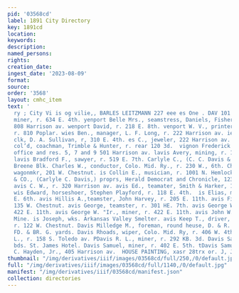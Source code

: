 ```yaml
---
pid: '03568cd'
label: 1891 City Directory
key: 1891cd
location: 
keywords: 
description: 
named_persons: 
rights: 
creation_date: 
ingest_date: '2023-08-09'
format: 
source: 
order: '3568'
layout: cmhc_item
text: '                                                                                       :
  ry ; City Vi is og vilie,, BARLES LEITZMANN 227 eee es One . DAV 101 DAV  vany Dennis,
  miner, r. 634 E. 4th. yenport Belle Mrs., seamstress, Daniels, Fisher & Smith, r.
  808 Harrison av. wenport David, r. 218 E. 8th. venport W. V., printer, Herald Democrat,
  r. 810 Poplar. wies Ben., manager, L. F. Long, r. 222 Harrison av. ies Charles H.,
  clk, D. A. Sullivan, r, 310 E. 4th. es C., jeweler, 222 Harrison av. rice Samuel,
  col’d, coachman, Trimble & Hunter, r. rear 120 3d.  vignon Frederick F., physician,
  office and res. 5, 7 and 9 501 Harrison av. lavis Avery, mining, r. 140 W. 8th.
  lavis Bradford F., sawyer, r. 519 E. 7th. Carlyle C., (C. C. Davis & Co.,) r.13
  Breene Blk. Charles W., conductor, Colo. Mid. Ry., r. 230 W., 6th. Christopher,
  wagonmkr, 201 W. Chestnut. is Collin E., musician, r. 1001 N. Hemlock. VIS C. 0.
  & CO., (Carlyle C. Davis,) proprs, Herald Democrat and Chronicle, 123 to 127 BH.
  avis C. W., r. 320 Harrison av. avis Ed., teamater, Smith & Harker, 1009 N. Poplar
  wis Edward, horseshoer, Stephen Playford, r. 118 E. 4th.  is Elias, miner, r. 428
  E. 6th. avis Hillis A.,teamster, John Harvey, r. 205 E. 11th. avis Finley M., r.
  135 W. Chestnut. avis George, teamster, r. 301 HE. 7th. avis George W., miner, r.
  422 E. 11th. avis George W. "Ir., miner, r. 422 E. 11th. avis John W., miner, Chrysolite
  Mine. is Joseph, wks. Arkansas Valley Smelter. avis Keep T., driver, G. L. Wirth,
  r. 122 W. Chestnut. Davis Milledge M., foreman, round heuse, D. & R. G. R. R., r.
  FD. & BR. G. yards. Davis Rhoads, wiper, Colo. Mid. Ry, r. 406 W. 4th. Davis Robert
  L., r. 158 S. Toledo av. PDavis R. L., miner, r. 292 KB. 3d. Davis Samuel, miner,
  bds. St. James Hotel. Davis Samuel, miner, r. 402 E. 5th. tDavis Samuel P., clk,
  C. Hayden, Jr., 405 Harrison av.  HOUSE PAINTING, xasr 28trx or. J, J, QUINN       '
thumbnail: "/img/derivatives/iiif/images/03568cd/full/250,/0/default.jpg"
full: "/img/derivatives/iiif/images/03568cd/full/1140,/0/default.jpg"
manifest: "/img/derivatives/iiif/03568cd/manifest.json"
collection: directories
---
```

